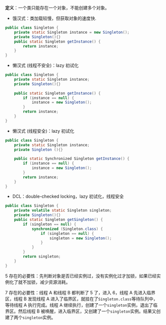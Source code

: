 **定义**：一个类只能存在一个对象，不能创建多个对象。

* 饿汉式：类加载较慢，但获取对象的速度快.

```java
public class Singleton {  
    private static Singleton instance = new Singleton();  
    private Singleton(){}  
    public static Singleton getInstance() {   
        return instance;  
    }  
}
```

* 懒汉式 (线程不安全)：lazy 初试化

```java
public class Singleton {  
    private static Singleton instance;  
    private Singleton(){}  
  
    public static Singleton getInstance() {  
        if (instance == null) {  
            instance = new Singleton();  
        }  
        return instance;  
    }  
}
```

* 懒汉式 (线程安全)：lazy 初试化

```java
public class Singleton {  
    private static Singleton instance;  
    private Singleton (){}  
  
    public static Synchronized Singleton getInstance() {  
        if (instance == null) {  
            instance = new Singleton();  
        }  
        return instance;  
    }  
}
```
* DCL：double-checked locking，lazy 初试化，线程安全

```java
public class Singleton {   
    private volatile static Singleton singleton;  
    private Singleton(){}
    public static Singleton getSingleton() { 
        if (singleton == null) {  
            synchronized (Singleton.class) {  
                if (singleton == null) {  
                    singleton = new Singleton();  
                }  
            }
        }  
        return singleton;  
    }  
}
```

5 存在的必要性：先判断对象是否已经实例过，没有实例化过才加锁，如果已经实例化了就不加锁，减少资源消耗。

7 存在的必要性：线程 A 和线程 B 都判断了 5 了，进入 6，线程 A 先进入临界区，线程 B 发现线程 A 进入了临界区，就挂在了`Singleton.class`等待队列中，等待线程 A 执行完成。线程 A 继续执行，创建了一个`singleton`实例，退出了临界区。然后线程 B 被唤醒，进入临界区，又创建了一个`singleton`实例。结果又创建了两个`singleton`实例。
